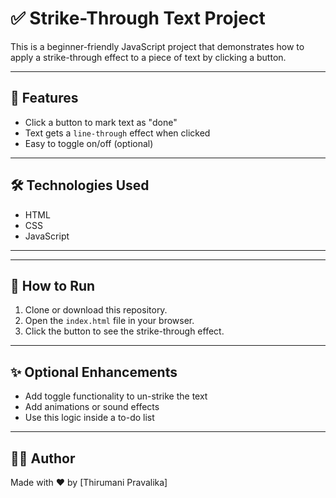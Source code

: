 # ✅ Strike-Through Text Project

This is a beginner-friendly JavaScript project that demonstrates how to apply a strike-through effect to a piece of text by clicking a button.

---

## 🎯 Features

- Click a button to mark text as "done"
- Text gets a `line-through` effect when clicked
- Easy to toggle on/off (optional)

---

## 🛠️ Technologies Used

- HTML
- CSS
- JavaScript

---


---

## 🚀 How to Run

1. Clone or download this repository.
2. Open the `index.html` file in your browser.
3. Click the button to see the strike-through effect.

---

## ✨ Optional Enhancements

- Add toggle functionality to un-strike the text
- Add animations or sound effects
- Use this logic inside a to-do list

---



## 👩‍💻 Author

Made with ❤️ by [Thirumani Pravalika]


